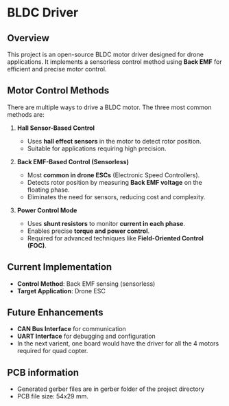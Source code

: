# BLDC Driver

## Overview
This project is an open-source BLDC motor driver designed for drone applications. It implements a sensorless control method using **Back EMF** for efficient and precise motor control.

## Motor Control Methods
There are multiple ways to drive a BLDC motor. The three most common methods are:

1. **Hall Sensor-Based Control**  
   - Uses **hall effect sensors** in the motor to detect rotor position.
   - Suitable for applications requiring high precision.

2. **Back EMF-Based Control (Sensorless)**  
   - Most **common in drone ESCs** (Electronic Speed Controllers).
   - Detects rotor position by measuring **Back EMF voltage** on the floating phase.
   - Eliminates the need for sensors, reducing cost and complexity.

3. **Power Control Mode**  
   - Uses **shunt resistors** to monitor **current in each phase**.
   - Enables precise **torque and power control**.
   - Required for advanced techniques like **Field-Oriented Control (FOC)**.

## Current Implementation
- **Control Method**: Back EMF sensing (sensorless)  
- **Target Application**: Drone ESC

## Future Enhancements
- **CAN Bus Interface** for communication
- **UART Interface** for debugging and configuration
- In the next varient, one board would have the driver for all the 4 motors required for quad copter.

## PCB information 
- Generated gerber files are in gerber folder of the project directory
- PCB file size: 54x29 mm.


